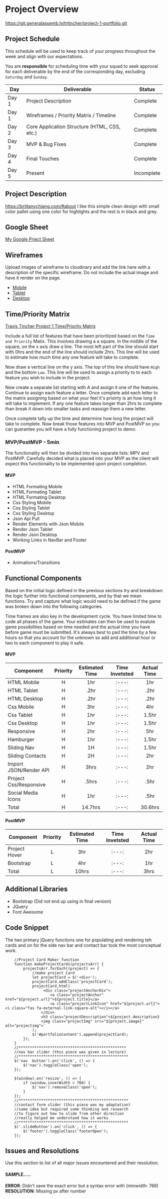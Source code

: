 # Project Overview
https://git.generalassemb.ly/trtincher/project-1-portfolio.git
## Project Schedule

This schedule will be used to keep track of your progress throughout the week and align with our expectations.  

You are **responsible** for scheduling time with your squad to seek approval for each deliverable by the end of the corresponding day, excluding `Saturday` and `Sunday`.

|  Day | Deliverable | Status
|---|---| ---|
|Day 1| Project Description | Complete
|Day 1| Wireframes / Priority Matrix / Timeline | Complete
|Day 2| Core Application Structure (HTML, CSS, etc.) | Complete
|Day 3| MVP & Bug Fixes | Complete
|Day 4| Final Touches | Complete
|Day 5| Present | Incomplete


## Project Description

https://brittanychiang.com/#about I like this simple clean design with small color pallet using one color for highlights and the rest is in black and grey.

## Google Sheet

[My Google Prject Sheet](https://docs.google.com/spreadsheets/d/1FlYxWf-DCBFPt55fm0Hyu5pLr2dgCr2RqA1LKfahF-A/edit?usp=sharing) 

## Wireframes

Upload images of wireframe to cloudinary and add the link here with a description of the specific wireframe. Do not include the actual image and have it render on the page.  

- [Mobile](https://i.imgur.com/34kk8zV.png)
- [Tablet](https://i.imgur.com/LElsAOX.png)
- [Desktop](https://i.imgur.com/LElsAOX.png)

## Time/Priority Matrix 

[Travis Tincher Project 1 Time/Priority Matrix](https://i.imgur.com/8ZI42Ik.png)

Include a full list of features that have been prioritized based on the `Time and Priority` Matix.  This involves drawing a a square.  In the middle of the square, on the x axis draw a line.  The most left part of the line should start with 0hrs and the end of the line should include 2hrs.  This line will be used to estimate how much time any one feature will take to complete. 

Now draw a vertical line on the y axis.  The top of this line should have `High` and the bottom `Low`.  This line will be used to assign a priority to to each feature you wish to include in the project.  

Now create a separate list starting with A and assign it one of the features.  Continue to assign each feature a letter.  Once complete add each letter to the matrix assigning based on what your feel it's prioirty is an how long it will take to implement. If any one feature takes longer than 2hrs to complete than break it down into smaller tasks and reassign them a new letter. 

Once complete tally up the time and determine how long the project will take to complete. Now break those features into MVP and PostMVP so you can guarantee you will have a fully functioning project to demo. 

### MVP/PostMVP - 5min

The functionality will then be divided into two separate lists: MPV and PostMVP.  Carefully decided what is placed into your MVP as the client will expect this functionality to be implemented upon project completion.  

#### MVP 

- HTML Formating Mobile
- HTML Formating Tablet
- HTML Formating Desktop
- Css Styling Mobile
- Css Styling Tablet
- Css Styling Desktop
- Json Api Pull
- Render Elements with Json Mobile
- Render Json Tablet
- Render Json Desktop
- Working Links in NavBar and Footer

#### PostMVP 

- Animations/Transitions

## Functional Components

Based on the initial logic defined in the previous sections try and breakdown the logic further into functional components, and by that we mean functions.  Try and capture what logic would need to be defined if the game was broken down into the following categories.

Time frames are also key in the development cycle.  You have limited time to code all phases of the game.  Your estimates can then be used to evalute game possibilities based on time needed and the actual time you have before game must be submitted. It's always best to pad the time by a few hours so that you account for the unknown so add and additional hour or two to each component to play it safe.

#### MVP
| Component | Priority | Estimated Time | Time Invetsted | Actual Time |
| --- | :---: |  :---: | :---: | :---: |
| HTML Mobile | H |  1hr | :---: | 1hr|
| HTML Tablet | H |  .2hr | :---: | .2hr |
| HTML Desktop | H |  .2hr | :---: | .2hr |
| Css Mobile | H |  3hr | :---:| 4hr|
| Css Tablet | H |  1hr | :---: | 1.5hr |
| Css Desktop | H |  1hr | :---: | 1.5hr |
| Responsive | H | 2hr | :---: | 5hr|
| Hamburger | H | 1hr | :---: | 1.5hr|
| Sliding Nav | H | 1H | :---: | 1.5hr|
| Sliding Contacts | H | 2H | :---: | 2hr|
| Import JSON/Render API | H | 3hrs| :---: | 2hr |
| Project Css/Responsive | H | .5hrs| :---: | .5hr |
| Social Media Icons | H | 1hr | :---: | .5hr|
| Total | H | 14.7hrs| :---: | 30.6hrs |

#### PostMVP
| Component | Priority | Estimated Time | Time Invetsted | Actual Time |
| --- | :---: |  :---: | :---: | :---: |
| Project Hover | L | 3hr | :---: | 2hr|
| Bootstrap | L | 4hr | :---: | 1hr|
| Total | L | 10hrs| :---: | 3hrs |

## Additional Libraries
 - Bootstrap (Did not end up using in final version)
 - JQuery
 - Font Awesome

## Code Snippet

The two primary jQuery funcitons one for populating and rendering teh cards and on for the side nav bar and contact bar took the most conceptual work.

```
	//Project Card Maker function
	function makeProjectCards(projectsArr) {
		projectsArr.forEach((project) => {
			//make project Card
			let projectCard = $('<div>');
			projectCard.addClass('projectCard');
			projectCard.html(
				`<div class="projectAnchorDiv">
					<a class="projectAnchor" href="${project.url}">${project.title}</a>
					<a class="projectLinkIcon" href="${project.url}"><i class="fas fa-external-link-square-alt"></i></a>
				</div>
				<h3 class="projectDescription">${project.description}
				<img class="projectImg" src="${project.image}" alt="projectimg">`
			);
			$('#portfolioContent').append(projectCard);
		});
	}
	//************************************************
	//nav bar slider (this piece was given in lecture)
	//*************************************************
	$('nav  button').on('click', () => {
		$('nav').toggleClass('open');
	});

	$(window).on('resize', () => {
		if (window.innerWidth > 768) {
			$('nav').removeClass('open');
		}
	});
	//*************************************************
	//contact form slider (this piece was my adaptation)
	//same idea but required some thinking and research
	//to figure out how to slide from other direction
	//really helped me understand how it works
	//*************************************************
	$('.slideButton').on('click', () => {
		$('footer').toggleClass('footerOpen');
	});
```

## Issues and Resolutions
 Use this section to list of all major issues encountered and their resolution.

#### SAMPLE.....
**ERROR**: Didn't save the exact error but a syntax error with (minwidth: 768)                               
**RESOLUTION**: Missing px after number
